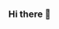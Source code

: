 ### Hi there 👋

<!--
**Mercuri-Hacker/Mercuri-Hacker** is a ✨ _special_ ✨ repository because its `README.md` (this file) appears on your GitHub profile.

Here are some ideas to get you started:

- 🔭 I’m currently working on my CMS Blog page.
- 🌱 I’m currently learning NextJS and GraphQL CMS
- 🤔 I’m looking for help with new concept for Job.
- ⚡ Fun fact: That I am Civil Engineer and still unemploye.
- 
-->
